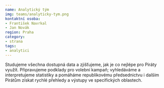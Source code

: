 ```yaml
---
name: Analytický tým
img: teams/analyticky-tym.png
kontaktní osoba: 
- František Navrkal
- Jan Novák
region: Praha
category: 
- strana
tags:
- analytici
---
```


Studujeme všechna dostupná data a zjišťujeme, jak je co nejlépe pro Piráty využít. Připravujeme podklady pro volební kampaň; vyhledáváme a interpretujeme statistiky a pomáháme republikovému předsednictvu i dalším Pirátům získat rychlé přehledy a výstupy ve specifických oblastech.


